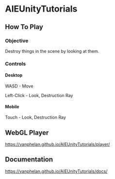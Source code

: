 # AIEUnityTutorials

## How To Play

### Objective

Destroy things in the scene by looking at them.

### Controls

#### Desktop

WASD        - Move

Left-Click  - Look, Destruction Ray

#### Mobile

Touch       - Look, Destruction Ray

## WebGL Player

https://vanphelan.github.io/AIEUnityTutorials/player/

## Documentation

https://vanphelan.github.io/AIEUnityTutorials/docs/
